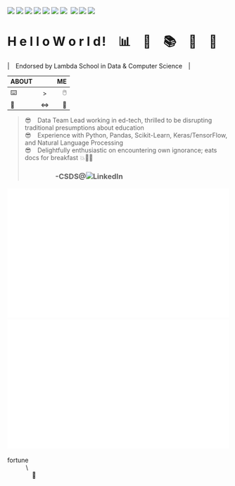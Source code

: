 ![](https://img.shields.io/badge/Python-blue?style=plastic&logo=Python&logoColor=yellow)
![](https://img.shields.io/badge/Jupyter-ff6300?style=plastic&labelColor=373737&logo=Jupyter&logoColor=ff6633)
![](https://img.shields.io/badge/pandas-000066?style=plastic&labelColor=222222&Color=CC0099&logo=pandas&logoColor=ff00cc)
![](https://img.shields.io/badge/PostgreSQL-blue?style=plastic&labelColor=464646&logo=PostgreSQL&logoColor=6699ff)
![](https://img.shields.io/badge/Amazon-aws-ff6600?style=plastic&labelColor=333333&logo=Amazon-aws&logoColor=white)
![](https://img.shields.io/badge/scikit-learn-ff9933?style=plastic&labelColor=3399dd&logo=scikit-learn&logoColor=cccccc)
![](https://img.shields.io/badge/Keras-cc0000?style=plastic&logo=Keras&logoColor=cc0000&labelColor=aaaaaa)
![]()
![](https://img.shields.io/badge/TensorFlow-ff6600?style=plastic&labelColor=333333&logo=TensorFlow&logoColor=white)
![](https://img.shields.io/badge/Docker-3399dd?style=plastic&labelColor=333333&logo=Docker&logoColor=66ccff)
![](https://img.shields.io/badge/Vim-009900?style=plastic&labelColor=333333&logo=Vim&logoColor=339900)
![]()  

# **H e l l o  W o r l d !** 📊 🔧 📚 🔬 🔮  
| Endorsed by Lambda School in Data & Computer Science |   

**ABOUT** |     | **ME**
:-- | :---: | --:
:keyboard: |  >  | :computer_mouse:
🐍 | ⇔ | 🐐
  
>  😎 Data Team Lead working in ed-tech, thrilled to be disrupting traditional presumptions about education  
>  😎 Experience with Python, Pandas, Scikit-Learn, Keras/TensorFlow, and Natural Language Processing  
>  😎 Delightfully enthusiastic on encountering own ignorance; eats docs for breakfast 💥💪🎉  
> ###      -CSDS@![LinkedIn](https://img.shields.io/badge/LinkedIn-blue?style=plastic&logo=Linkedin&link=https://www.linkedin.com/in/cslsds/)  

<div align="center">  
  
<a href="https://github.com/jstrieb/github-stats">  
  
![](https://raw.githubusercontent.com/CSLSDS/github-stats/master/generated/overview.svg)
![](https://github.com/CSLSDS/github-stats/blob/master/generated/languages.svg)  
</a>  
</div>

fortune  
   \\  
    🐄  
   
